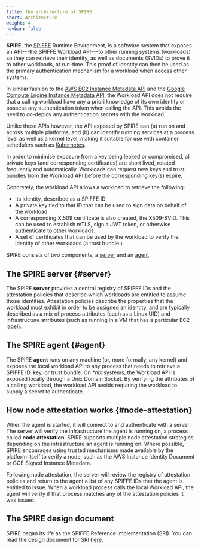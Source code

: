 ```yaml
---
title: The architecture of SPIRE
short: Architecture
weight: 4
navbar: false
---
```


**SPIRE**, the [SPIFFE](/spiffe) Runtime Environment, is a software system that exposes an API---the SPIFFE Workload API---to other running systems (workloads) so they can retrieve their identity, as well as documents (SVIDs) to prove it to other workloads, at run-time. This proof of identity can then be used as the primary authentication mechanism for a workload when access other systems.

In similar fashion to the [AWS EC2 Instance Metadata API](https://docs.aws.amazon.com/AWSEC2/latest/UserGuide/ec2-instance-metadata.html) and the [Google Compute Engine Instance Metadata API](https://cloud.google.com/compute/docs/storing-retrieving-metadata), the Workload API does not require that a calling workload have any a priori knowledge of its own identity or possess any authentication token when calling the API. This avoids the need to co-deploy any authentication secrets with the workload.

Unlike these APIs however, the API exposed by SPIRE can (a) run on and across multiple platforms, and (b) can identify running services at a process level as well as a kernel level, making it suitable for use with container schedulers such as [Kubernetes](https://kubernetes.io).

In order to minimise exposure from a key being leaked or compromised, all private keys (and corresponding certificates) are short lived, rotated frequently and automatically. Workloads can request new keys and trust bundles from the Workload API before the corresponding key(s) expire.

Concretely, the workload API allows a workload to retrieve the following:

* Its identity, described as a SPIFFE ID.
* A private key tied to that ID that can be used to sign data on behalf of the workload.
* A corresponding X.509 certificate is also created, the X509-SVID. This can be used to establish mTLS, sign a JWT token, or otherwise authenticate to other workloads.
* A set of certificates that can be used by the workload to verify the identity of other workloads (a trust bundle.)

SPIRE consists of two components, a [server](#server) and an [agent](#agent).

## The SPIRE server {#server}

The SPIRE **server** provides a central registry of SPIFFE IDs and the attestation policies that describe which workloads are entitled to assume those identities. Attestation policies describe the properties that the workload must exhibit in order to be assigned an identity, and are typically described as a mix of process attributes (such as a Linux UID) and infrastructure attributes (such as running in a VM that has a particular EC2 label).

## The SPIRE agent {#agent}

The SPIRE **agent** runs on any machine (or, more formally, any kernel) and exposes the local workload API to any process that needs to retrieve a SPIFFE ID, key, or trust bundle. On *nix systems, the Workload API is exposed locally through a Unix Domain Socket. By verifying the attributes of a calling workload, the workload API avoids requiring the workload to supply a secret to authenticate.

## How node attestation works {#node-attestation}

When the agent is started, it will connect to and authenticate with a server. The server will verify the infrastructure the agent is running on, a process called **node attestation**. SPIRE supports multiple node attestation strategies depending on the infrastructure an agent is running on. Where possible, SPIRE encourages using trusted mechanisms made available by the platform itself to verify a node, such as the AWS Instance Identity Document or GCE Signed Instance Metadata.

Following node attestation, the server will review the registry of attestation policies and return to the agent a list of any SPIFFE IDs that the agent is entitled to issue. When a workload process calls the local Workload API, the agent will verify if that process matches any of the attestation policies it was issued.

## The SPIRE design document

SPIRE began its life as the SPIFFE Reference Implementation (SRI). You can read the design document for SRI [here](https://docs.google.com/document/d/1RZnBfj8I5xs8Yi_BPEKBRp0K3UnIJYTDg_31rfTt4j8/edit).
